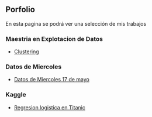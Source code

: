 ## Porfolio

En esta pagina se podrá ver una selección de mis trabajos



### Maestria en Explotacion de Datos 

- [Clustering](Clusters.html)


### Datos de Miercoles

- [Datos de Miercoles 17 de mayo](datosdemiercoles_17-4.html)


### Kaggle

- [Regresion logistica en Titanic](Titanic-logic.html)
